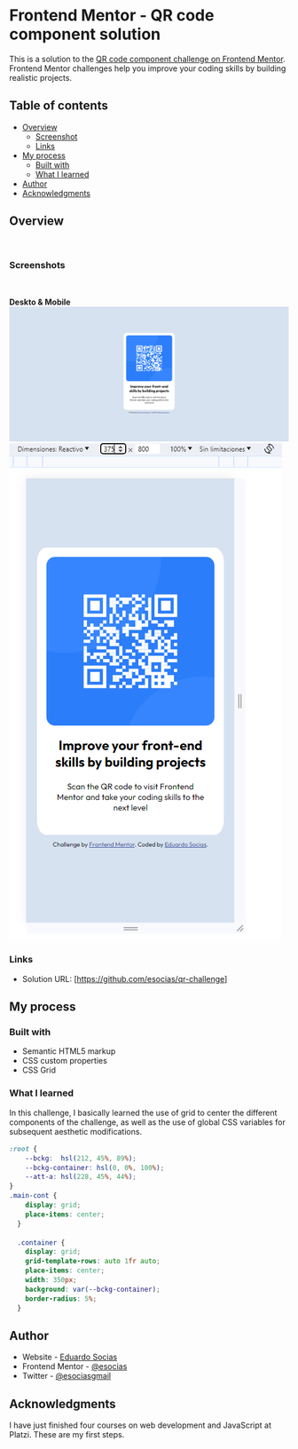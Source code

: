 # Frontend Mentor - QR code component solution

This is a solution to the [QR code component challenge on Frontend Mentor](https://www.frontendmentor.io/challenges/qr-code-component-iux_sIO_H). Frontend Mentor challenges help you improve your coding skills by building realistic projects. 

## Table of contents

- [Overview](#overview)
  - [Screenshot](#screenshot)
  - [Links](#links)
- [My process](#my-process)
  - [Built with](#built-with)
  - [What I learned](#what-i-learned)
- [Author](#author)
- [Acknowledgments](#acknowledgments)


## Overview
 

### Screenshots
 

**Deskto & Mobile**
![](./screenshot.jpg)
![](./screenshot-mobile.jpg)


### Links

- Solution URL: [https://github.com/esocias/qr-challenge]

## My process

### Built with

- Semantic HTML5 markup
- CSS custom properties
- CSS Grid

### What I learned

In this challenge, I basically learned the use of grid to center the different components of the challenge, as well as the use of global CSS variables for subsequent aesthetic modifications.


```css
:root {
    --bckg:  hsl(212, 45%, 89%);
    --bckg-container: hsl(0, 0%, 100%);
    --att-a: hsl(228, 45%, 44%);
}
.main-cont {
    display: grid;
    place-items: center;
  }

  .container {
    display: grid;
    grid-template-rows: auto 1fr auto;
    place-items: center;
    width: 350px;
    background: var(--bckg-container);
    border-radius: 5%;
  }
```

## Author

- Website - [Eduardo Socias](https://www.your-site.com)
- Frontend Mentor - [@esocias](https://www.frontendmentor.io/profile/yourusername)
- Twitter - [@esociasgmail](https://www.twitter.com/yourusername)


## Acknowledgments

I have just finished four courses on web development and JavaScript at Platzi. These are my first steps.
